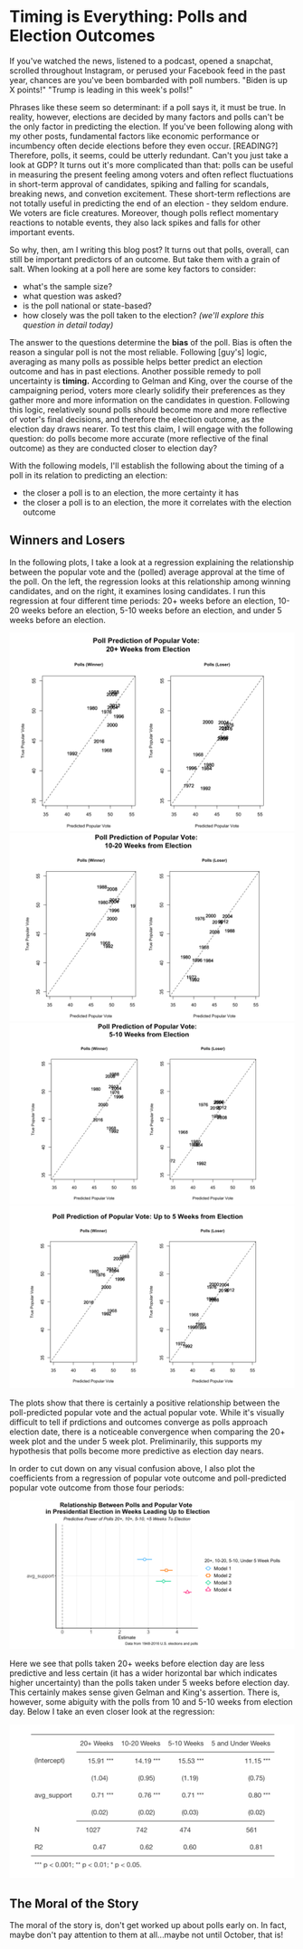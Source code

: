 # Timing is Everything: Polls and Election Outcomes  
If you've watched the news, listened to a podcast, opened a snapchat, scrolled throughout Instagram, or perused your Facebook feed in the past year, chances are you've been bombarded with poll numbers. "Biden is up X points!" "Trump is leading in this week's polls!" 

Phrases like these seem so determinant: if a poll says it, it must be true. In reality, however, elections are decided by many factors and polls can't be the only factor in predicting the election. If you've been following along with my other posts, fundamental factors like economic performance or incumbency often decide elections before they even occur. [READING?] Therefore, polls, it seems, could be utterly redundant. Can't you just take a look at GDP? It turns out it's more complicated than that: polls can be useful in measuring the present feeling among voters and often reflect fluctuations in short-term approval of candidates, spiking and falling for scandals, breaking news, and convetion excitement. These short-term reflections are not totally useful in predicting the end of an election - they seldom endure. We voters are ficle creatures. Moreover, though polls reflect momentary reactions to notable events, they also lack spikes and falls for other important events. 

So why, then, am I writing this blog post? It turns out that polls, overall, can still be important predictors of an outcome. But take them with a grain of salt. When looking at a poll here are some key factors to consider: 
- what's the sample size?
- what question was asked?
- is the poll national or state-based?
- how closely was the poll taken to the election? *(we'll explore this question in detail today)*

The answer to the questions determine the **bias** of the poll. Bias is often the reason a singular poll is not the most reliable. Following [guy's] logic, averaging as many polls as possible helps better predict an election outcome and has in past elections. Another possible remedy to poll uncertainty is **timing.** According to Gelman and King, over the course of the campaigning period, voters more clearly solidify their preferences as they gather more and more information on the candidates in question. Following this logic, reelatively sound polls should become more and more reflective of voter's final decisions, and therefore the election outcome, as the election day draws nearer. To test this claim, I will engage with the following question: do polls become more accurate (more reflective of the final outcome) as they are conducted closer to election day?

With the following models, I'll establish the following about the timing of a poll in its relation to predicting an election: 
- the closer a poll is to an election, the more certainty it has 
- the closer a poll is to an election, the more it correlates with the election outcome 

## Winners and Losers 
In the following plots, I take a look at a regression explaining the relationship between the popular vote and the (polled) average approval at the time of the poll. On the left, the regression looks at this relationship among winning candidates, and on the right, it examines losing candidates. I run this regression at four different time periods: 20+ weeks before an election, 10-20 weeks before an election, 5-10 weeks before an election, and under 5 weeks before an election. 

![](../images/poll_20w.png)
![](../images/poll_10w.png)
![](../images/poll_5w.png)
![](../images/poll_under5w.png)

The plots show that there is certainly a positive relationship between the poll-predicted popular vote and the actual popular vote. While it's visually difficult to tell if prdictions and outcomes converge as polls approach election date, there is a noticeable convergence when comparing the 20+ week plot and the under 5 week plot. Preliminarily, this supports my hypothesis that polls become more predictive as election day nears. 

In order to cut down on any visual confusion above, I also plot the coefficients from a regression of popular vote outcome and poll-predicted popular vote outcome from those four periods:

![](../images/poll_weeks.png)

Here we see that polls taken 20+ weeks before election day are less predictive and less certain (it has a wider horizontal bar which indicates higher uncertainty) than the polls taken under 5 weeks before election day. This certainly makes sense given Gelman and King's assertion. There is, however, some abiguity with the polls from 10 and 5-10 weeks from election day. Below I take an even closer look at the regression: 

![](../images/poll_week_regression.png)


## The Moral of the Story 
The moral of the story is, don't get worked up about polls early on. In fact, maybe don't pay attention to them at all...maybe not until October, that is! 
